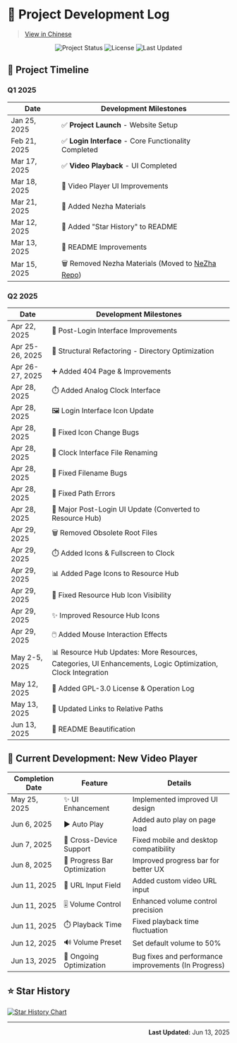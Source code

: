 # 🚀 Project Development Log

> [View in Chinese](README.md)

<div align="center">
  <img src="https://img.shields.io/badge/Status-Active-success?style=flat-square&logo=github" alt="Project Status">
  <img src="https://img.shields.io/badge/License-GPL--3.0-blue?style=flat-square&logo=gnu" alt="License">
  <img src="https://img.shields.io/badge/Last_Update-Jun_13,_2025-brightgreen?style=flat-square&logo=calendar" alt="Last Updated">
</div>

## 📅 Project Timeline

### Q1 2025

| Date             | Development Milestones                     |
|------------------|-------------------------------------------|
| Jan 25, 2025     | ✅ **Project Launch** - Website Setup      |
| Feb 21, 2025     | ✅ **Login Interface** - Core Functionality Completed |
| Mar 17, 2025     | ✅ **Video Playback** - UI Completed       |
| Mar 18, 2025     | 🔄 Video Player UI Improvements           |
| Mar 21, 2025     | 📁 Added Nezha Materials                  |
| Mar 12, 2025     | 📝 Added "Star History" to README         |
| Mar 13, 2025     | 🔧 README Improvements                    |
| Mar 15, 2025     | 🗑️ Removed Nezha Materials (Moved to [NeZha Repo](https://github.com/Zmh20121211/NeZha)) |

### Q2 2025

| Date             | Development Milestones                     |
|------------------|-------------------------------------------|
| Apr 22, 2025     | 🔄 Post-Login Interface Improvements       |
| Apr 25-26, 2025  | 🔄 Structural Refactoring - Directory Optimization |
| Apr 26-27, 2025  | ➕ Added 404 Page & Improvements           |
| Apr 28, 2025     | ⏱️ Added Analog Clock Interface           |
| Apr 28, 2025     | 🖼️ Login Interface Icon Update            |
| Apr 28, 2025     | 🐞 Fixed Icon Change Bugs                 |
| Apr 28, 2025     | 📁 Clock Interface File Renaming          |
| Apr 28, 2025     | 🐞 Fixed Filename Bugs                    |
| Apr 28, 2025     | 🐞 Fixed Path Errors                      |
| Apr 28, 2025     | 🔄 Major Post-Login UI Update (Converted to Resource Hub) |
| Apr 29, 2025     | 🗑️ Removed Obsolete Root Files            |
| Apr 29, 2025     | ⏱️ Added Icons & Fullscreen to Clock      |
| Apr 29, 2025     | 📊 Added Page Icons to Resource Hub       |
| Apr 29, 2025     | 🐞 Fixed Resource Hub Icon Visibility     |
| Apr 29, 2025     | ✨ Improved Resource Hub Icons            |
| Apr 29, 2025     | 🖱️ Added Mouse Interaction Effects        |
| May 2-5, 2025    | 📊 Resource Hub Updates: More Resources, Categories, UI Enhancements, Logic Optimization, Clock Integration |
| May 12, 2025     | 📜 Added GPL-3.0 License & Operation Log  |
| May 13, 2025     | 🔗 Updated Links to Relative Paths        |
| Jun 13, 2025     | 🎨 README Beautification                  |

## 🚧 Current Development: New Video Player

| Completion Date  | Feature                | Details                          |
|------------------|------------------------|----------------------------------|
| May 25, 2025     | ✨ UI Enhancement       | Implemented improved UI design   |
| Jun 6, 2025      | ▶️ Auto Play           | Added auto play on page load     |
| Jun 7, 2025      | 📱 Cross-Device Support | Fixed mobile and desktop compatibility |
| Jun 8, 2025      | 📏 Progress Bar Optimization | Improved progress bar for better UX |
| Jun 11, 2025     | 🔗 URL Input Field     | Added custom video URL input     |
| Jun 11, 2025     | 🎚️ Volume Control      | Enhanced volume control precision |
| Jun 11, 2025     | ⏱️ Playback Time       | Fixed playback time fluctuation  |
| Jun 12, 2025     | 🔊 Volume Preset       | Set default volume to 50%        |
| Jun 13, 2025     | 🔧 Ongoing Optimization | Bug fixes and performance improvements (In Progress) |

## ⭐ Star History

[![Star History Chart](https://api.star-history.com/svg?repos=Zmh20121211/21306.top&type=Date)](https://star-history.com/#Zmh20121211/21306.top&Date)

---

<div align="right">
  <strong>Last Updated:</strong> Jun 13, 2025
</div>
